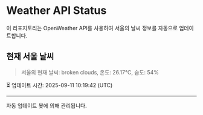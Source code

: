 
# Weather API Status

이 리포지토리는 OpenWeather API를 사용하여 서울의 날씨 정보를 자동으로 업데이트합니다.

## 현재 서울 날씨
> 서울의 현재 날씨: broken clouds, 온도: 26.17°C, 습도: 54%

⏳ 업데이트 시간: 2025-09-11 10:19:42 (UTC)

---
자동 업데이트 봇에 의해 관리됩니다.
